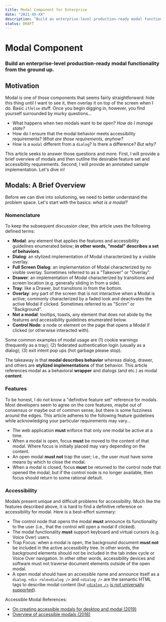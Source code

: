 ```yaml
---
title: Modal Component for Enterprise
date: "2021-XX-XX"
description: "Build an enterprise-level production-ready modal functionality from the ground up."
status: DRAFT
---
```


# Modal Component
### Build an enterprise-level production-ready modal functionality from the ground up.

## Motivation
Modal is one of those components that seems fairly straightforward: hide this thing until I want to see it, then overlay it on top of the screen when I do. Basic `if`/`else` stuff.
Once you begin digging in, however, you find yourself surrounded by murky questions...
* What happens when two modals want to be open? _How do I manage state?_
* How do I ensure that the modal behavior meets accessibility requirements? _What are those requirements, anyhow?_
* How is a `modal` different from a `dialog`? Is there a difference? _But why?_

This article seeks to answer those questions and more. First, I will provide a brief overview of modals and then outline the desirable feature set and accessibility requirements. Second, I will provide an annotated sample implementation. Let's dive in!

## Modals: A Brief Overview
Before we can dive into solutioning, we need to better understand the problem space. Let's start with the basics: _what is a modal?_

### Nomenclature
To keep the subsequent discussion clear, this article uses the following defined terms:
* **Modal**: any element that applies the features and accessibility guidelines enumerated below; **in other words, "modal" describes a set of behaviors**.
* **Dialog**: an stylized implementation of Modal characterized by a visible overlay.
* **Full Screen Dialog**: an implementation of Modal characterized by no visible overlay. Sometimes referred to as a "Takeover" or "Overlay".
* **Drawer**: an implementation of Modal characterized by transitions and screen location (e.g. generally sliding in from a side).
* **Tray**: like a Drawer, but transitions in from the bottom.
* **Overlay**: any part of the screen that is not interactive when a Modal is active; commonly characterized by a faded look and deactivates the active Modal if clicked. Sometimes referred to as "Scrim" or "Background".
* **Not a modal**: tooltips, toasts, any element that does not abide by the features and accessibility guidelines enumerated below.
* **Control Node**: a node or element on the page that opens a Modal if clicked (or otherwise interacted with).

Some common examples of modal usage are (1) cookie warnings (frequently as a tray); (2) federated authentication login (usually as a dialog); (3) exit intent pop ups (hot garbage please stop).

The takeaway is that **modal describes behavior** whereas dialog, drawer, and others are **stylized implementations** of that behavior. This article references modal as a behavioral **wrapper** and dialogs (and etc.) as modal **content**.

### Features
To be honest, I do not know a "definitive feature set" reference for modals. Most developers seem to agree on the core features, maybe out of consensus or maybe out of common sense, but there is some fuzziness around the edges. This article adheres to the following feature guidelines while acknowledging your particular requirements may vary...
* The web application **must** enforce that only one modal be active at a time.
* When a modal is open, focus **must** be moved to the content of that modal. Where focus is initially placed may vary depending on the content.
* An open modal **must not** trap the user; i.e., the user must have some means by which to close the modal.
* When a modal is closed, focus **must** be returned to the control node that opened the modal; but if the control node is no longer available, then focus should return to some rational default.

### Accessibility
Modals present unique and difficult problems for accessibility. Much like the features described above, it is hard to find a definitive reference on accessibility for modal. Here is a best-effort summary:
* The control node that opens the modal **must** announce its functionality to the user (i.e., that the control will open a modal if clicked).
* The modal functionality **must** support keyboard and virtual cursors (e.g. Voice Over) users.
* Trap Focus: when a modal is open, the background document **must not** be included in the active accessibility tree. In other words, the background elements should not be included in the tab index cycle or Voice Over navigation. In other other words, accessibility devices and software must not traverse document elements outside of the open modal.
* A open modal should have an accessible name and announce itself as a `dialog`. `<div role=dialog />` and `<dialog />` are the semantic HTML tags to describe modal content (but [`<dialog />`](https://developer.mozilla.org/en-US/docs/Web/HTML/Element/dialog) [is not universally supported](https://caniuse.com/?search=dialog)).

Accessible Modal References:
* [On creating accessible modals for desktop and modal (2019)](https://www.useragentman.com/blog/2019/03/17/creating-accessible-html5-modal-dialogs-for-desktop-and-mobile/)
* [Overview of accessible modals (2018)](https://developer.paciellogroup.com/blog/2018/06/the-current-state-of-modal-dialog-accessibility/)